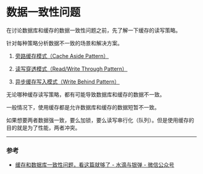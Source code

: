 # 数据一致性问题

在讨论数据库和缓存的数据一致性问题之前，先了解一下缓存的读写策略。

针对每种策略分析数据不一致的场景和解决方案。

1. [旁路缓存模式（Cache Aside Pattern）](./缓存读写策略/旁路缓存模式.md)

2. [读写穿透模式（Read/Write Through Pattern）](./缓存读写策略/读写穿透模式.md)

3. [异步缓存写入模式（Write Behind Pattern）](./缓存读写策略/异步缓存写入模式.md)


无论哪种缓存读写策略，都有可能导致数据库和缓存的数据不一致。

一般情况下，使用缓存都是允许数据库和缓存的数据短暂不一致。

如果想要两者数据强一致，要么加锁，要么读写串行化（队列）。但是使用缓存的目的就是为了性能，两者冲突。




---

### 参考

- [缓存和数据库一致性问题，看这篇就够了 - 水滴与银弹 - 微信公众号](https://mp.weixin.qq.com/s?__biz=MzIyOTYxNDI5OA==&mid=2247487312&idx=1&sn=fa19566f5729d6598155b5c676eee62d)
